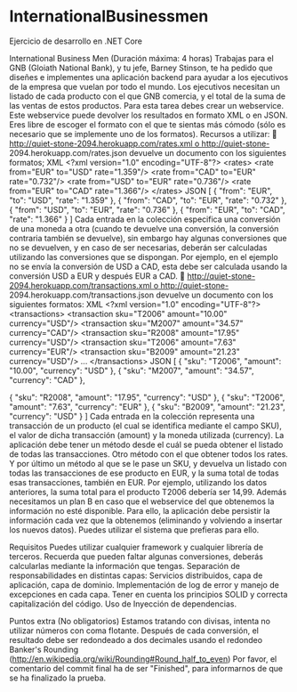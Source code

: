 # InternationalBusinessmen
Ejercicio de desarrollo en .NET Core

International Business Men
(Duración máxima: 4 horas)
Trabajas para el GNB (Gloiath National Bank), y tu jefe, Barney Stinson, te ha pedido que
diseñes e implementes una aplicación backend para ayudar a los ejecutivos de la empresa
que vuelan por todo el mundo. Los ejecutivos necesitan un listado de cada producto con el
que GNB comercia, y el total de la suma de las ventas de estos productos.
Para esta tarea debes crear un webservice. Este webservice puede devolver los resultados
en formato XML o en JSON. Eres libre de escoger el formato con el que te sientas más
cómodo (sólo es necesario que se implemente uno de los formatos).
Recursos a utilizar:
 http://quiet-stone-2094.herokuapp.com/rates.xml o http://quiet-stone-
2094.herokuapp.com/rates.json devuelve un documento con los siguientes formatos;
XML
&lt;?xml version=&quot;1.0&quot; encoding=&quot;UTF-8&quot;?&gt;
&lt;rates&gt;
&lt;rate from=&quot;EUR&quot; to=&quot;USD&quot; rate=&quot;1.359&quot;/&gt;
&lt;rate from=&quot;CAD&quot; to=&quot;EUR&quot; rate=&quot;0.732&quot;/&gt;
&lt;rate from=&quot;USD&quot; to=&quot;EUR&quot; rate=&quot;0.736&quot;/&gt;
&lt;rate from=&quot;EUR&quot; to=&quot;CAD&quot; rate=&quot;1.366&quot;/&gt;
&lt;/rates&gt;
JSON
[
{ &quot;from&quot;: &quot;EUR&quot;, &quot;to&quot;: &quot;USD&quot;, &quot;rate&quot;: &quot;1.359&quot; },
{ &quot;from&quot;: &quot;CAD&quot;, &quot;to&quot;: &quot;EUR&quot;, &quot;rate&quot;: &quot;0.732&quot; },
{ &quot;from&quot;: &quot;USD&quot;, &quot;to&quot;: &quot;EUR&quot;, &quot;rate&quot;: &quot;0.736&quot; },
{ &quot;from&quot;: &quot;EUR&quot;, &quot;to&quot;: &quot;CAD&quot;, &quot;rate&quot;: &quot;1.366&quot; }
]
Cada entrada en la colección especifica una conversión de una moneda a otra (cuando te
devuelve una conversión, la conversión contraria también se devuelve), sin embargo hay
algunas conversiones que no se devuelven, y en caso de ser necesarias, deberán ser
calculadas utilizando las conversiones que se dispongan. Por ejemplo, en el ejemplo no se
envía la conversión de USD a CAD, esta debe ser calculada usando la conversión USD a
EUR y después EUR a CAD.
 http://quiet-stone-2094.herokuapp.com/transactions.xml o http://quiet-stone-
2094.herokuapp.com/transactions.json devuelve un documento con los siguientes
formatos:
XML
&lt;?xml version=&quot;1.0&quot; encoding=&quot;UTF-8&quot;?&gt; &lt;transactions&gt;
&lt;transaction sku=&quot;T2006&quot; amount=&quot;10.00&quot; currency=&quot;USD&quot;/&gt;
&lt;transaction sku=&quot;M2007&quot; amount=&quot;34.57&quot; currency=&quot;CAD&quot;/&gt;
&lt;transaction sku=&quot;R2008&quot; amount=&quot;17.95&quot; currency=&quot;USD&quot;/&gt;
&lt;transaction sku=&quot;T2006&quot; amount=&quot;7.63&quot; currency=&quot;EUR&quot;/&gt;
&lt;transaction sku=&quot;B2009&quot; amount=&quot;21.23&quot; currency=&quot;USD&quot;/&gt;
...
&lt;/transactions&gt;
JSON
[
{ &quot;sku&quot;: &quot;T2006&quot;, &quot;amount&quot;: &quot;10.00&quot;, &quot;currency&quot;: &quot;USD&quot; },
{ &quot;sku&quot;: &quot;M2007&quot;, &quot;amount&quot;: &quot;34.57&quot;, &quot;currency&quot;: &quot;CAD&quot; },

{ &quot;sku&quot;: &quot;R2008&quot;, &quot;amount&quot;: &quot;17.95&quot;, &quot;currency&quot;: &quot;USD&quot; },
{ &quot;sku&quot;: &quot;T2006&quot;, &quot;amount&quot;: &quot;7.63&quot;, &quot;currency&quot;: &quot;EUR&quot; },
{ &quot;sku&quot;: &quot;B2009&quot;, &quot;amount&quot;: &quot;21.23&quot;, &quot;currency&quot;: &quot;USD&quot; }
]
Cada entrada en la colección representa una transacción de un producto (el cual se
identifica mediante el campo SKU), el valor de dicha transacción (amount) y la moneda
utilizada (currency).
La aplicación debe tener un método desde el cuál se pueda obtener el listado de todas las
transacciones. Otro método con el que obtener todos los rates. Y por último un método al
que se le pase un SKU, y devuelva un listado con todas las transacciones de ese producto
en EUR, y la suma total de todas esas transacciones, también en EUR.
Por ejemplo, utilizando los datos anteriores, la suma total para el producto T2006 debería
ser 14,99.
Además necesitamos un plan B en caso que el webservice del que obtenemos la
información no esté disponible. Para ello, la aplicación debe persistir la información cada
vez que la obtenemos (eliminando y volviendo a insertar los nuevos datos). Puedes utilizar
el sistema que prefieras para ello.

Requisitos
Puedes utilizar cualquier framework y cualquier librería de terceros.
Recuerda que pueden faltar algunas conversiones, deberás calcularlas mediante la
información que tengas.
Separación de responsabilidades en distintas capas: Servicios distribuidos, capa de
aplicación, capa de dominio.
Implementación de log de error y manejo de excepciones en cada capa.
Tener en cuenta los principios SOLID y correcta capitalización del código.
Uso de Inyección de dependencias.

Puntos extra (No obligatorios)
Estamos tratando con divisas, intenta no utilizar números con coma flotante.
Después de cada conversión, el resultado debe ser redondeado a dos decimales usando
el redondeo Banker&#39;s Rounding
(http://en.wikipedia.org/wiki/Rounding#Round_half_to_even)
Por favor, el comentario del commit final ha de ser &quot;Finished&quot;, para informarnos de
que se ha finalizado la prueba.
